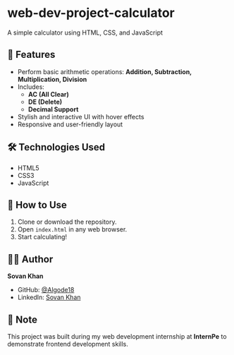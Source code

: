 # web-dev-project-calculator
A simple calculator using HTML, CSS, and JavaScript

## 🚀 Features

- Perform basic arithmetic operations: **Addition, Subtraction, Multiplication, Division**
- Includes:
  - **AC (All Clear)**
  - **DE (Delete)**
  - **Decimal Support**
- Stylish and interactive UI with hover effects
- Responsive and user-friendly layout

## 🛠️ Technologies Used

- HTML5
- CSS3
- JavaScript 


## 📂 How to Use

1. Clone or download the repository.
2. Open `index.html` in any web browser.
3. Start calculating!

## 🧑‍💻 Author

**Sovan Khan**  
- GitHub: [@Algode18](https://github.com/Algode18)
- LinkedIn: [Sovan Khan](https://www.linkedin.com/in/sovan-khan-738098315)

## 📌 Note

This project was built during my web development internship at **InternPe** to demonstrate frontend development skills.
